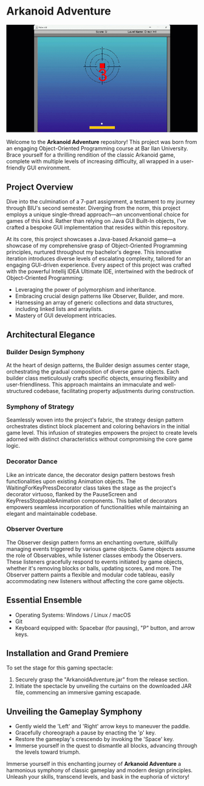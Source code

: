 # Arkanoid Adventure

![Arkanoid Adventure Banner](gif.gif)

Welcome to the **Arkanoid Adventure** repository! This project was born from an engaging Object-Oriented Programming course at Bar Ilan University. Brace yourself for a thrilling rendition of the classic Arkanoid game, complete with multiple levels of increasing difficulty, all wrapped in a user-friendly GUI environment.

## Project Overview

Dive into the culmination of a 7-part assignment, a testament to my journey through BIU's second semester. Diverging from the norm, this project employs a unique single-thread approach—an unconventional choice for games of this kind. Rather than relying on Java GUI Built-In objects, I've crafted a bespoke GUI implementation that resides within this repository.

At its core, this project showcases a Java-based Arkanoid game—a showcase of my comprehensive grasp of Object-Oriented Programming principles, nurtured throughout my bachelor's degree. This innovative iteration introduces diverse levels of escalating complexity, tailored for an engaging GUI-driven experience. Every aspect of this project was crafted with the powerful Intellij IDEA Ultimate IDE, intertwined with the bedrock of Object-Oriented Programming:

* Leveraging the power of polymorphism and inheritance.
* Embracing crucial design patterns like Observer, Builder, and more.
* Harnessing an array of generic collections and data structures, including linked lists and arraylists.
* Mastery of GUI development intricacies.

## Architectural Elegance

### Builder Design Symphony

At the heart of design patterns, the Builder design assumes center stage, orchestrating the gradual composition of diverse game objects. Each builder class meticulously crafts specific objects, ensuring flexibility and user-friendliness. This approach maintains an immaculate and well-structured codebase, facilitating property adjustments during construction.

### Symphony of Strategy

Seamlessly woven into the project's fabric, the strategy design pattern orchestrates distinct block placement and coloring behaviors in the initial game level. This infusion of strategies empowers the project to create levels adorned with distinct characteristics without compromising the core game logic.

### Decorator Dance

Like an intricate dance, the decorator design pattern bestows fresh functionalities upon existing Animation objects. The WaitingForKeyPressDecorator class takes the stage as the project's decorator virtuoso, flanked by the PauseScreen and KeyPressStoppableAnimation components. This ballet of decorators empowers seamless incorporation of functionalities while maintaining an elegant and maintainable codebase.

### Observer Overture

The Observer design pattern forms an enchanting overture, skillfully managing events triggered by various game objects. Game objects assume the role of Observables, while listener classes embody the Observers. These listeners gracefully respond to events initiated by game objects, whether it's removing blocks or balls, updating scores, and more. The Observer pattern paints a flexible and modular code tableau, easily accommodating new listeners without affecting the core game objects.

## Essential Ensemble

* Operating Systems: Windows / Linux / macOS
* Git
* Keyboard equipped with: Spacebar (for pausing), "P" button, and arrow keys.

## Installation and Grand Premiere

To set the stage for this gaming spectacle:

1. Securely grasp the "ArkanoidAdventure.jar" from the release section.
2. Initiate the spectacle by unveiling the curtains on the downloaded JAR file, commencing an immersive gaming escapade.

## Unveiling the Gameplay Symphony

* Gently wield the 'Left' and 'Right' arrow keys to maneuver the paddle.
* Gracefully choreograph a pause by enacting the 'p' key.
* Restore the gameplay's crescendo by invoking the 'Space' key.
* Immerse yourself in the quest to dismantle all blocks, advancing through the levels toward triumph.

Immerse yourself in this enchanting journey of **Arkanoid Adventure** a harmonious symphony of classic gameplay and modern design principles. Unleash your skills, transcend levels, and bask in the euphoria of victory!
